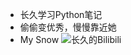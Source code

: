 + 长久学习Python笔记
+ 偷偷变优秀，慢慢靠近她
+ My Snow
![长久的Bilibili](https://i2.hdslb.com/bfs/face/8a04207fb0e12d7795f3da22c70054099d04fe28.jpg@160w_160h_1c_1s.webp)
